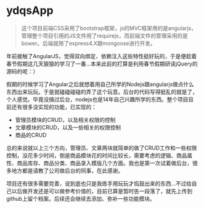 # ydqsApp

> 这个项目前端CSS采用了bootstrap框架，js的MVC框架用的是angularjs，管理整个项目引用的JS文件用了requirejs，而前端文件的管理采用的是bower。后端就用了express4.X跟mongoose进行开发。

年前接触了AngularJS，觉得双向绑定、依赖注入这些特性挺好玩的，于是便趁着春节假期这几天狠狠的学习了一番...本来此前的打算是利用春节假期研读jQuery的源码的呢：）

假期的时候学习了Angular之后就想着用自己所学的Nodejs跟angularjs做点什么东西出来玩玩。于是就磕磕碰碰的弄了这个玩意。后台的代码写得挺乱的就是了，个人感觉。毕竟没搞过后台，nodejs也是14年自己兴趣所学的东西。整个项目目前还有很多没实现的功能，已实现的：

- 管理员模块的CRUD，以及相关权限的控制
- 文章模块的CRUD，以及一些相关的权限控制
- 商品的CRUD

总的来说就以上三个方向，管理员、文章两块就简单的做了CRUD工作和一些权限控制，没花多少时间，倒是商品模块花的时间比较长，需要考虑的逻辑、商品属性、商品库存、商品分类、商品录入模版几个方面。我也是第一次试着做后台，很多地方都是请教了公司做后台的同事，在此感谢。

项目还有很多需要完善，说到底也只是我练手用玩玩才捣鼓出来的东西...不过给自己以后做开发还是可以做参考价值的，目前已算是暂时告一段落了，就先上传到github上留个档案。后续还会继续去添加、弥补一些功能模块。
